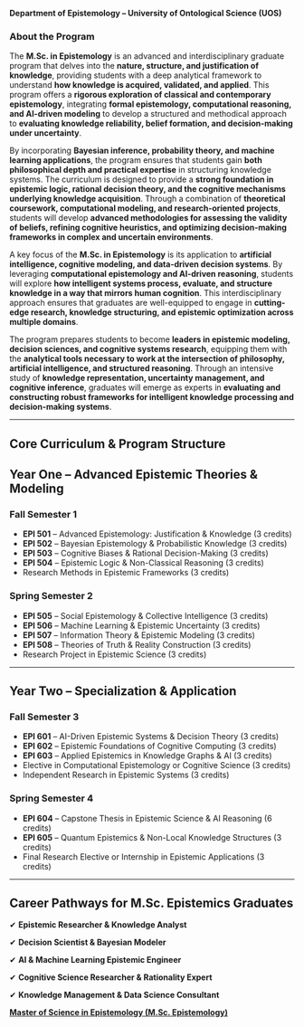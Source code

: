 **Department of Epistemology – University of Ontological Science (UOS)**

### **About the Program**

The **M.Sc. in Epistemology** is an advanced and interdisciplinary graduate program that delves into the **nature, structure, and justification of knowledge**, providing students with a deep analytical framework to understand **how knowledge is acquired, validated, and applied**. This program offers a **rigorous exploration of classical and contemporary epistemology**, integrating **formal epistemology, computational reasoning, and AI-driven modeling** to develop a structured and methodical approach to **evaluating knowledge reliability, belief formation, and decision-making under uncertainty**.

By incorporating **Bayesian inference, probability theory, and machine learning applications**, the program ensures that students gain **both philosophical depth and practical expertise** in structuring knowledge systems. The curriculum is designed to provide a **strong foundation in epistemic logic, rational decision theory, and the cognitive mechanisms underlying knowledge acquisition**. Through a combination of **theoretical coursework, computational modeling, and research-oriented projects**, students will develop **advanced methodologies for assessing the validity of beliefs, refining cognitive heuristics, and optimizing decision-making frameworks in complex and uncertain environments**.

A key focus of the **M.Sc. in Epistemology** is its application to **artificial intelligence, cognitive modeling, and data-driven decision systems**. By leveraging **computational epistemology and AI-driven reasoning**, students will explore **how intelligent systems process, evaluate, and structure knowledge in a way that mirrors human cognition**. This interdisciplinary approach ensures that graduates are well-equipped to engage in **cutting-edge research, knowledge structuring, and epistemic optimization across multiple domains**.

The program prepares students to become **leaders in epistemic modeling, decision sciences, and cognitive systems research**, equipping them with the **analytical tools necessary to work at the intersection of philosophy, artificial intelligence, and structured reasoning**. Through an intensive study of **knowledge representation, uncertainty management, and cognitive inference**, graduates will emerge as experts in **evaluating and constructing robust frameworks for intelligent knowledge processing and decision-making systems**.

---

## **Core Curriculum & Program Structure**

## **Year One – Advanced Epistemic Theories & Modeling**

### **Fall Semester 1**

- **EPI 501** – Advanced Epistemology: Justification & Knowledge (3 credits)
- **EPI 502** – Bayesian Epistemology & Probabilistic Knowledge (3 credits)
- **EPI 503** – Cognitive Biases & Rational Decision-Making (3 credits)
- **EPI 504** – Epistemic Logic & Non-Classical Reasoning (3 credits)
- Research Methods in Epistemic Frameworks (3 credits)

### **Spring Semester 2**

- **EPI 505** – Social Epistemology & Collective Intelligence (3 credits)
- **EPI 506** – Machine Learning & Epistemic Uncertainty (3 credits)
- **EPI 507** – Information Theory & Epistemic Modeling (3 credits)
- **EPI 508** – Theories of Truth & Reality Construction (3 credits)
- Research Project in Epistemic Science (3 credits)

---

## **Year Two – Specialization & Application**

### **Fall Semester 3**

- **EPI 601** – AI-Driven Epistemic Systems & Decision Theory (3 credits)
- **EPI 602** – Epistemic Foundations of Cognitive Computing (3 credits)
- **EPI 603** – Applied Epistemics in Knowledge Graphs & AI (3 credits)
- Elective in Computational Epistemology or Cognitive Science (3 credits)
- Independent Research in Epistemic Systems (3 credits)

### **Spring Semester 4**

- **EPI 604** – Capstone Thesis in Epistemic Science & AI Reasoning (6 credits)
- **EPI 605** – Quantum Epistemics & Non-Local Knowledge Structures (3 credits)
- Final Research Elective or Internship in Epistemic Applications (3 credits)

---

## **Career Pathways for M.Sc. Epistemics Graduates**

✔ **Epistemic Researcher & Knowledge Analyst**

✔ **Decision Scientist & Bayesian Modeler**

✔ **AI & Machine Learning Epistemic Engineer**

✔ **Cognitive Science Researcher & Rationality Expert**

✔ **Knowledge Management & Data Science Consultant**

[**Master of Science in Epistemology (M.Sc. Epistemology)**](https://www.notion.so/Master-of-Science-in-Epistemology-M-Sc-Epistemology-1952c2ffeee280b9af41cbdc9f4c9f72?pvs=21)